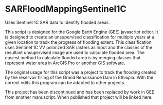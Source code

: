 # SARFloodMappingSentinel1C
Uses Sentinel 1C SAR data to identify flooded areas.

This script is designed for the Google Earth Engine (GEE) javascript editor. 
It is designed to create an unsupervised classification for multiple years at a given location to track the progress of flooding extent.
This classification uses Sentinel 1C VV polarized SAR rasters as input and the classes of the resultant unsupervised image are used to calculate flooded area.
The easiest method to calculate flooded area is by merging classes that represent water area in ArcGIS Pro or another GIS software.

The original usage for this script was a project to track the flooding created by the reservoir filling of the Grand Renaissance Dam in Ethiopia. 
With the correct edits this program can be adapted to other projects.

This project has been discontinued and has been replaced by work in GEE from another manuscript.
When published that project will be linked here.
